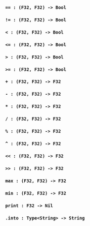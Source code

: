 <link rel="stylesheet" type="text/css" href="styles.css">

### `== : (F32, F32) -> Bool`

### `!= : (F32, F32) -> Bool`

### `< : (F32, F32) -> Bool`

### `<= : (F32, F32) -> Bool`

### `> : (F32, F32) -> Bool`

### `>= : (F32, F32) -> Bool`

### `+ : (F32, F32) -> F32`

### `- : (F32, F32) -> F32`

### `* : (F32, F32) -> F32`

### `/ : (F32, F32) -> F32`

### `% : (F32, F32) -> F32`

### `^ : (F32, F32) -> F32`

### `<< : (F32, F32) -> F32`

### `>> : (F32, F32) -> F32`

### `max : (F32, F32) -> F32`

### `min : (F32, F32) -> F32`

### `print : F32 -> Nil`

### `.into : Type<String> -> String`
